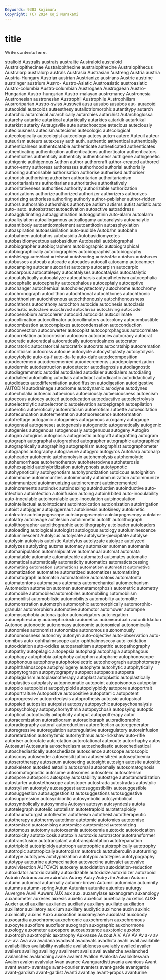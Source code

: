 ```yaml
---
Keywords: 9383 kojimura
Copyright: (C) 2024 Koji Murakami
---
```


# title

Write contents here.



stralioid
Australis australis australite Australoid australoid Australopithecinae Australopithecine australopithecine Australopithecus Australorp
australorp australs Austrasia Austrasian Austreng Austria austria Austria-Hungary Austrian austrian
Austrianize austrians Austric austrine austringer austrium Austro- Austro-Asiatic Austroasiatic austroasiatic
Austro-columbia Austro-columbian Austrogaea Austrogaean Austro-Hungarian Austro-hungarian Austro-malayan austromancy Austronesia Austronesian
austronesian Austrophil Austrophile Austrophilism Austroriparian Austro-swiss Austwell ausu ausubo ausubos
aut- autacoid autacoidal autacoids autaesthesy autallotriomorphic autantitypy autarch autarchic autarchical
autarchically autarchies autarchist Autarchoglossa autarchy autarkic autarkical autarkically autarkies autarkik
autarkikal autarkist autarky Autaugaville aute autechoscope autecious auteciously auteciousness autecism
autecisms autecologic autecological autecologically autecologist autecology autecy autem autere Auteuil
auteur auteurism auteurs autexousy auth auth. authentic authentical authentically authenticalness
authenticatable authenticate authenticated authenticates authenticating authentication authentications authenticator authenticators authenticities
authenticity authenticly authenticness authigene authigenetic authigenic authigenous Authon author authorcraft
author-created authored author-entry authoress authoresses authorhood authorial authorially authoring authorisable
authorisation authorise authorised authoriser authorish authorising authorism authoritarian authoritarianism authoritarianisms
authoritarians authoritative authoritatively authoritativeness authorities authority authorizable authorization authorizations authorize
authorized authorizer authorizers authorizes authorizing authorless authorling authorly author-publisher author-ridden
authors authorship authorships authotype autism autisms autist autistic auto auto-
auto. autoabstract autoactivation autoactive autoaddress autoagglutinating autoagglutination autoagglutinin auto-alarm autoalarm
autoalkylation autoallogamous autoallogamy autoanalysis autoanalytic autoantibody autoanticomplement autoantitoxin autoasphyxiation autoaspiration
autoassimilation auto-audible Autobahn autobahn autobahnen autobahns autobasidia Autobasidiomycetes autobasidiomycetous autobasidium
Autobasisii autobiographal autobiographer autobiographers autobiographic autobiographical autobiographically autobiographies autobiographist autobiography
autobiology autoblast autoboat autoboating autobolide autobus autobuses autobusses autocab autocade
autocades autocall autocamp autocamper autocamping autocar autocarist autocarp autocarpian autocarpic
autocarpous autocatalepsy autocatalyses autocatalysis autocatalytic autocatalytically autocatalyze autocatharsis autocatheterism autocephalia
autocephalic autocephality autocephalous autocephaly autoceptive autochanger autochemical autocholecystectomy autochrome autochromy
autochronograph autochthon autochthonal autochthones autochthonic autochthonism autochthonous autochthonously autochthonousness autochthons
autochthony autochton autocide autocinesis autoclasis autoclastic autoclave autoclaved autoclaves autoclaving
autocoder autocoenobium autocoherer autocoid autocoids autocollimate autocollimation autocollimator autocollimators autocolony
autocombustible autocombustion autocomplexes autocondensation autoconduction autoconvection autoconverter autocopist autocoprophagous autocorrelate
autocorrelation autocorrosion autocosm autocracies autocracy autocrat autocratic autocratical autocratically autocraticalness
autocrator autocratoric autocratorical autocratrix autocrats autocratship autocremation autocriticism autocross autocue
autocycle autocystoplasty autocytolysis autocytolytic auto-da-f auto-da-fe auto-dafe autodecomposition autodecrement autodecremented
autodecrements autodepolymerization autodermic autodestruction autodetector autodiagnosis autodiagnostic autodiagrammatic autodial autodialed
autodialer autodialers autodialing autodialled autodialling autodials autodidact autodidactic autodidactically autodidacts
autodifferentiation autodiffusion autodigestion autodigestive AUTODIN autodrainage autodrome autodynamic autodyne autodynes
autoecholalia autoecic autoecious autoeciously autoeciousness autoecism autoecous autoecy autoed autoeducation
autoeducative autoelectrolysis autoelectrolytic autoelectronic autoelevation autoepigraph autoepilation autoerotic autoerotically autoeroticism
autoerotism autoette autoexcitation autofecundation autofermentation autofluorescence autoformation autofrettage autogamic autogamies
autogamous autogamy autogauge autogeneal autogeneses autogenesis autogenetic autogenetically autogenic autogenies
autogenous autogenously autogenuous autogeny Autogiro autogiro autogiros autognosis autognostic autograft
autografting autogram autograph autographal autographed autographer autographic autographical autographically autographing
autographism autographist autographometer autographs autography autogravure autogyro autogyros Autoharp autoharp
autoheader autohemic autohemolysin autohemolysis autohemolytic autohemorrhage autohemotherapy autoheterodyne autoheterosis autohexaploid
autohybridization autohypnosis autohypnotic autohypnotically autohypnotism autohypnotization autoicous autoignition autoimmune autoimmunities
autoimmunity autoimmunization autoimmunize autoimmunized autoimmunizing autoincrement autoincremented autoincrements autoindex autoindexing
autoinduction autoinductive auto-infection autoinfection autoinfusion autoing autoinhibited auto-inoculability auto-inoculable autoinoculable
auto-inoculation autoinoculation autointellectual autointoxicant autointoxication autoionization autoirrigation autoist autojigger autojuggernaut
autokinesis autokinesy autokinetic autokrator autolaryngoscope autolaryngoscopic autolaryngoscopy autolater autolatry autolavage
autolesion autolimnetic autolith autolithograph autolithographer autolithographic autolithography autoloader autoloaders autoloading
autological autologist autologous autology autoluminescence autoluminescent Autolycus autolysate autolysate-precipitate autolyse
autolysin autolysis autolytic Autolytus autolyzate autolyze autolyzed autolyzes autolyzing automa
automacy automaker automan automania automanipulation automanipulative automanual automat automata automatable
automate automateable automated automates automatic automatical automatically automaticity automatics automatictacessing
automating automation automations automatism automatist automative automatization automatize automatized automatizes
automatizing automatograph automaton automatonlike automatons automatonta automatontons automatous automats automechanical
automechanism Automedon automelon automen autometamorphosis autometric autometry automobile automobiled automobiles
automobiling automobilism automobilist automobilistic automobilists automobility automolite automonstration automorph automorphic
automorphically automorphic-granular automorphism automotive automotor automower autompne automysophobia autonavigator autonavigators
autonegation autonephrectomy autonephrotoxin autonetics autoneurotoxin autonitridation Autonoe autonoetic autonomasy autonomic
autonomical autonomically autonomies autonomist autonomize autonomous autonomously autonomousness autonomy autonym
auto-objective auto-observation auto-omnibus auto-ophthalmoscope auto-ophthalmoscopy auto-oxidation autooxidation auto-oxidize autoparasitism autopathic
autopathography autopathy autopelagic autopepsia autophagi autophagia autophagous autophagy autophobia autophoby
autophon autophone autophonoscope autophonous autophony autophotoelectric autophotograph autophotometry autophthalmoscope autophyllogeny
autophyte autophytic autophytically autophytograph autophytography autopilot autopilots autopista autoplagiarism autoplasmotherapy
autoplast autoplastic autoplastically autoplasties autoplasty autopneumatic autopoint autopoisonous autopolar autopolo
autopoloist autopolyploid autopolyploidy autopore autoportrait autoportraiture Autopositive autopositive autopotamic autopotent
autoprogressive autoproteolysis autoprothesis autopsic autopsical autopsied autopsies autopsist autopsy autopsychic
autopsychoanalysis autopsychology autopsychorhythmia autopsychosis autopsying autoptic autoptical autoptically autopticity autoput
autopyotherapy autor autoracemization autoradiogram autoradiograph autoradiographic autoradiography autorail autoreduction autoreflection
autoregenerator autoregressive autoregulation autoregulative autoregulatory autoreinfusion autoretardation autorhythmic autorhythmus auto-rickshaw
auto-rifle autoriser autorotate autorotation autorotational autoroute autorrhaphy autos Autosauri Autosauria
autoschediasm autoschediastic autoschediastical autoschediastically autoschediaze autoscience autoscope autoscopic autoscopy autosender
autosensitization autosensitized autosepticemia autoserotherapy autoserum autosexing autosight autosign autosite autositic
autoskeleton autosled autoslip autosomal autosomally autosomatognosis autosomatognostic autosome autosomes autosoteric
autosoterism autospore autosporic autospray autostability autostage autostandardization autostarter autostethoscope autostoper
autostrada autostradas autostylic autostylism autostyly autosuggest autosuggestibility autosuggestible autosuggestion autosuggestionist
autosuggestions autosuggestive autosuppression autosymbiontic autosymbolic autosymbolical autosymbolically autosymnoia Autosyn autosyn
autosyndesis autota autotelegraph autotelic autotelism autotetraploid autotetraploidy autothaumaturgist autotheater autotheism
autotheist autotherapeutic autotherapy autothermy autotimer autotomic autotomies autotomise autotomised autotomising
autotomize autotomized autotomizing autotomous autotomy autotoxaemia autotoxemia autotoxic autotoxication autotoxicity
autotoxicosis autotoxin autotoxis autotractor autotransformer autotransfusion autotransplant autotransplantation autotrepanation autotriploid
autotriploidy autotroph autotrophic autotrophically autotrophy autotropic autotropically autotropism autotruck autotuberculin
autoturning autotype autotypes autotyphization autotypic autotypies autotypography autotypy autourine autovaccination
autovaccine autovalet autovalve autovivisection AUTOVON autoxeny autoxidation autoxidation-reduction autoxidator autoxidizability
autoxidizable autoxidize autoxidizer autozooid Autrain Autrans autre autrefois Autrey Autry
Autryville Autum Autumn autumn autumnal autumnally autumn-brown Autumni autumnian autumnity
autumns autumn-spring Autun Autunian autunite autunites auturgy Auvergne Auvil Auwers
AUX aux aux. auxamylase auxanogram auxanology auxanometer auxeses auxesis auxetic
auxetical auxetically auxetics AUXF Auxier auxil auxiliar auxiliaries auxiliarly auxiliary
auxiliate auxiliation auxiliator auxiliatory auxilium auxillary auxilytic auximone auxin auxinic
auxinically auxins Auxo auxoaction auxoamylase auxoblast auxobody auxocardia auxochrome auxochromic
auxochromism auxochromous auxocyte auxoflore auxofluor auxograph auxographic auxohormone auxology auxometer
auxospore auxosubstance auxotonic auxotox auxotroph auxotrophic auxotrophy Auxvasse Auzout A.V.
A/V AV Av a-v av av- av. Ava ava avadana
avadavat avadavats avadhuta avahi avail availabile availabilities availability available availableness
availably availed availer availers availing availingly availment avails aval avalanche
avalanched avalanches avalanching avale avalent Avallon Avalokita Avalokitesvara Avalon avalon
avalvular Avan avance Avanguardisti avania avanious Avant avant avant- avantage
avant-courier avanters avant-garde avantgarde avant-gardism avant-gardist Avanti avantlay avant-propos avanturine
